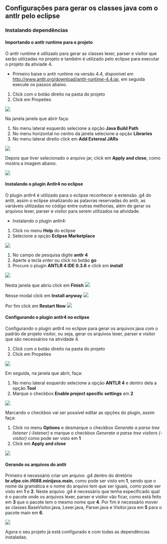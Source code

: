 ## Configurações para gerar os classes java com o antlr pelo eclipse

### Instalando dependências

#### Importando o antlr runtime para o projeto
O antlr runtime é utilizado para gerar as classes lexer, parser e visitor que serão utilizadas no projeto e também é utilizado pelo eclipse para executar o projeto da ativiade 4.

* Primeiro baixe o antlr runtime na versão 4.4, disponivel em http://www.antlr.org/download/antlr-runtime-4.4.jar, em seguida execute os passos abaixo.

1. Click com o botão direito na pasta do projeto
2. Click em Propeties 

![](https://raw.githubusercontent.com/jailson-dias/aula-antlr/master/imagens/atividade4/import-antlr-1.png)

Na janela janela que abrir faça:
1. No menu lateral esquerdo selecione a opção **Java Build Path**
2. No menu horizontal no centro da janela selecione a opção **Libraries**
3. No menu lateral direito click em **Add External JARs** 

![](https://raw.githubusercontent.com/jailson-dias/aula-antlr/master/imagens/atividade4/import-antlr-2.png)

Depois que tiver selecionado o arquivo jar, click em **Apply and close**, como mostra a imagem abaixo.

![](https://raw.githubusercontent.com/jailson-dias/aula-antlr/master/imagens/atividade4/import-antlr-3.png)

#### Instalando o plugin Antlr4 no eclipse

O plugin antlr4 é utilizado para o eclipse reconhecer a extensão .g4 do antlr, assim o eclipse sinalizando as palavras reservadas do antlr, as variáveis utilizadas no código entre outras melhorias, além de gerar os arquivos lexer, parser e visitor para serem utilizados na atividade.

* Instalando o plugin antlr4:

1. Click no menu **Help** do eclipse
2. Selecione a opção **Eclipse Marketplace**

![](https://raw.githubusercontent.com/jailson-dias/aula-antlr/master/imagens/install_antlr1.png)

1. No campo de pesquisa digite **antlr 4**
2. Aperte a tecla *enter* ou click no botão **go**
3. Procure o plugin **ANTLR 4 IDE 0.3.6** e click em **install**

![](https://raw.githubusercontent.com/jailson-dias/aula-antlr/master/imagens/install_antlr2.png)

Nesta janela que abriu click em **Finish**
![](https://raw.githubusercontent.com/jailson-dias/aula-antlr/master/imagens/install_antlr3.png)

Nesse modal click em **Install anyway**
![](https://raw.githubusercontent.com/jailson-dias/aula-antlr/master/imagens/install_antlr4.png)

Por fim click em **Restart Now**
![](https://raw.githubusercontent.com/jailson-dias/aula-antlr/master/imagens/install_antlr5.png)

#### Configurando o plugin antlr4 no eclipse 

Configurando o plugin antlr4 no eclipse para gerar os arquivos java com o padrão de projeto visitor, ou seja, gerar os arquivos lexer, parser e visitor que são necessários na atividade 4.

1. Click com o botão direito na pasta do projeto
2. Click em Propeties 

![](https://raw.githubusercontent.com/jailson-dias/aula-antlr/master/imagens/atividade4/import-antlr-1.png)

Em seguida, na janela que abrir, faça:
1. No menu lateral esquerdo selecione a opção **ANTLR 4** e dentro dela a opção **Tool**
2. Marque o checkbox **Enable project specific settings** em **2**

![](https://raw.githubusercontent.com/jailson-dias/aula-antlr/master/imagens/atividade4/visitor-2.png)

Marcando o checkbox vai ser possível editar as opções do plugin, assim faça:
1. Click no menu **Options** e desmarque o checkbox *Generate a parse tree listener (-listener)* e marque o checkbox *Generate a parse tree visitors (-visitor)* como pode ser visto em **1**
2. Click em **Apply and close**

![](https://raw.githubusercontent.com/jailson-dias/aula-antlr/master/imagens/atividade4/visitor-3.png)

#### Gerando os arquivos do antlr

Primeiro é necessário criar um arquivo .g4 dentro do diretório **br.ufpe.cin.if688.minijava.main**, como pode ser visto em **1**, sendo que o nome da gramática e o nome do arquivo tem que ser iguais, como pode ser visto em **1** e **2**. Neste arquivo .g4 é necessário que tenha especificado qual é o pacote onde os arquivos lexer, parser e visitor vão ficar, como está feito em **3** que o pacote tem o mesmo nome que **4**. Por fim é necessário mover as classes BaseVisitor.java, Lexer.java, Parser.java e Visitor.java em **5** para o pacote main em **6**.


![](https://raw.githubusercontent.com/jailson-dias/aula-antlr/master/imagens/atividade4/arquivos-antlr.png)

Agora o seu projeto já está configurado e com todas as dependências instaladas.